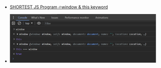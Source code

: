 - [SHORTEST JS Program 🔥window & this keyword](https://youtu.be/QCRpVw2KXf8?si=OeVD146FulrpkPxB)

- ![Alt text](image.png)
